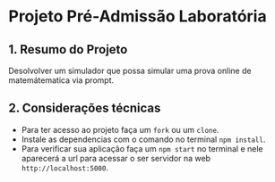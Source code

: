 
# Projeto Pré-Admissão Laboratória

## 1. Resumo do Projeto
 Desolvolver um simulador que possa simular uma prova online de matemátematica via prompt.


## 2. Considerações técnicas

   * Para ter acesso ao projeto faça um `fork` ou um `clone`.
   * Instale as dependencias com o comando no terminal `npm install`.
   * Para verificar sua aplicação faça um `npm start` no terminal e nele aparecerá  a url para acessar o ser servidor na web `http://localhost:5000`.
